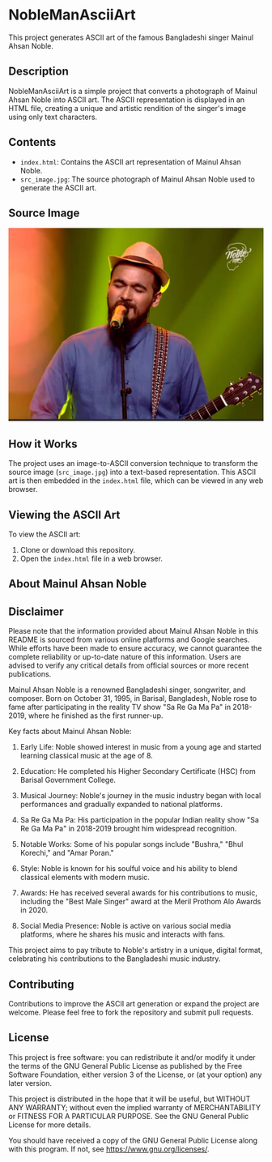 # NobleManAsciiArt

This project generates ASCII art of the famous Bangladeshi singer Mainul Ahsan Noble.

## Description

NobleManAsciiArt is a simple project that converts a photograph of Mainul Ahsan Noble into ASCII art. The ASCII representation is displayed in an HTML file, creating a unique and artistic rendition of the singer's image using only text characters.

## Contents

- `index.html`: Contains the ASCII art representation of Mainul Ahsan Noble.
- `src_image.jpg`: The source photograph of Mainul Ahsan Noble used to generate the ASCII art.

## Source Image

![Mainul Ahsan Noble](src_image.jpg)

## How it Works

The project uses an image-to-ASCII conversion technique to transform the source image (`src_image.jpg`) into a text-based representation. This ASCII art is then embedded in the `index.html` file, which can be viewed in any web browser.

## Viewing the ASCII Art

To view the ASCII art:

1. Clone or download this repository.
2. Open the `index.html` file in a web browser.

## About Mainul Ahsan Noble

## Disclaimer

Please note that the information provided about Mainul Ahsan Noble in this README is sourced from various online platforms and Google searches. While efforts have been made to ensure accuracy, we cannot guarantee the complete reliability or up-to-date nature of this information. Users are advised to verify any critical details from official sources or more recent publications.

Mainul Ahsan Noble is a renowned Bangladeshi singer, songwriter, and composer. Born on October 31, 1995, in Barisal, Bangladesh, Noble rose to fame after participating in the reality TV show "Sa Re Ga Ma Pa" in 2018-2019, where he finished as the first runner-up.

Key facts about Mainul Ahsan Noble:

1. Early Life: Noble showed interest in music from a young age and started learning classical music at the age of 8.

2. Education: He completed his Higher Secondary Certificate (HSC) from Barisal Government College.

3. Musical Journey: Noble's journey in the music industry began with local performances and gradually expanded to national platforms.

4. Sa Re Ga Ma Pa: His participation in the popular Indian reality show "Sa Re Ga Ma Pa" in 2018-2019 brought him widespread recognition.

5. Notable Works: Some of his popular songs include "Bushra," "Bhul Korechi," and "Amar Poran."

6. Style: Noble is known for his soulful voice and his ability to blend classical elements with modern music.

7. Awards: He has received several awards for his contributions to music, including the "Best Male Singer" award at the Meril Prothom Alo Awards in 2020.

8. Social Media Presence: Noble is active on various social media platforms, where he shares his music and interacts with fans.

This project aims to pay tribute to Noble's artistry in a unique, digital format, celebrating his contributions to the Bangladeshi music industry.

## Contributing

Contributions to improve the ASCII art generation or expand the project are welcome. Please feel free to fork the repository and submit pull requests.

## License

This project is free software: you can redistribute it and/or modify it under the terms of the GNU General Public License as published by the Free Software Foundation, either version 3 of the License, or (at your option) any later version.

This project is distributed in the hope that it will be useful, but WITHOUT ANY WARRANTY; without even the implied warranty of MERCHANTABILITY or FITNESS FOR A PARTICULAR PURPOSE. See the GNU General Public License for more details.

You should have received a copy of the GNU General Public License along with this program. If not, see <https://www.gnu.org/licenses/>.
